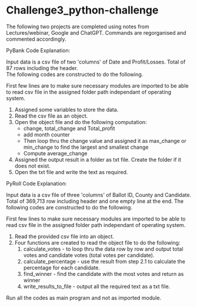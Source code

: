 # Challenge3_python-challenge

The following two projects are completed using notes from Lectures/webinar, Google and ChatGPT.  Commands are regorganised and commented accordingly.

PyBank Code Explanation:

Input data is a csv file of two 'columns' of Date and Profit/Losses.  Total of 87 rows including the header.  
The following codes are constructed to do the following.

First few lines are to make sure necessary modules are imported to be able to read csv file in the assigned folder path independant of operating system.
1. Assigned some variables to store the data.
2. Read the csv file as an object.
3. Open the object file and do the following computation:
	- change, total_change and Total_profit
	- add month counter
	- Then loop thru the change value and assigned it as max_change or min_change to find the largest and smallest change
	- Compute average_change
4.  Assigned the output result in a folder as txt file.  Create the folder if it does not exist.
5.  Open the txt file and write the text as required.




PyRoll Code Explanation:

Input data is a csv file of three 'columns' of Ballot ID, County and Candidate.  Total of 369,713 row including header and one empty line at the end.
The following codes are constructed to do the following.

First few lines to make sure necessary modules are imported to be able to read csv file in the assigned folder path independant of operating system.
1. Read the provided csv file into an object.
2. Four functions are created to read the object file to do the following:
	1. calculate_votes - to loop thru the data row by row and output total votes and candidate votes (total votes per candidate).
	2. calculate_percentage - use the result from step 2.1 to calculate the percentage for each candidate.
	3. find_winner - find the candidate with the most votes and return as winner
	4. write_results_to_file  - output all the required text as a txt file.

Run all the codes as main program and not as imported module.